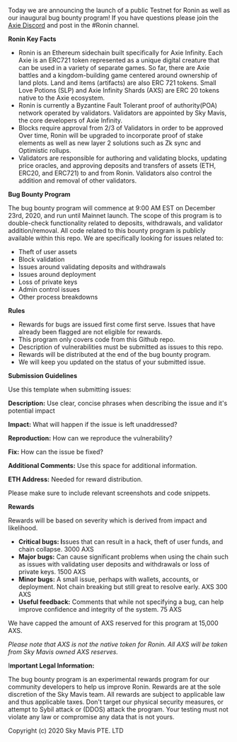 Today we are announcing the launch of a public Testnet for Ronin as well as our inaugural bug bounty program! If you have questions please join the [Axie Discord](https://discord.com/invite/axie) and post in the #Ronin channel.

**Ronin Key Facts**

- Ronin is an Ethereum sidechain built specifically for Axie Infinity. Each Axie is an ERC721 token represented as a unique digital creature that can be used in a variety of separate games. So far, there are Axie battles and a kingdom-building game centered around ownership of land plots. Land and items (artifacts) are also ERC 721 tokens. Small Love Potions (SLP) and Axie Infinity Shards (AXS) are ERC 20 tokens native to the Axie ecosystem.
- Ronin is currently a Byzantine Fault Tolerant proof of authority(POA) network operated by validators. Validators are appointed by Sky Mavis, the core developers of Axie Infinity.
- Blocks require approval from 2/3 of Validators in order to be approved Over time, Ronin will be upgraded to incorporate proof of stake elements as well as new layer 2 solutions such as Zk sync and Optimistic rollups.
- Validators are responsible for authoring and validating blocks, updating price oracles, and approving deposits and transfers of assets (ETH, ERC20, and ERC721) to and from Ronin. Validators also control the addition and removal of other validators.

**Bug Bounty Program**

The bug bounty program will commence at 9:00 AM EST on December 23rd, 2020, and run until Mainnet launch. The scope of this program is to double-check functionality related to deposits, withdrawals, and validator addition/removal. All code related to this bounty program is publicly available within this repo. We are specifically looking for issues related to:

- Theft of user assets
- Block validation
- Issues around validating deposits and withdrawals
- Issues around deployment
- Loss of private keys
- Admin control issues
- Other process breakdowns

**Rules**

- Rewards for bugs are issued first come first serve. Issues that have already been flagged are not eligible for rewards.
- This program only covers code from this Github repo.
- Description of vulnerabilities must be submitted as issues to this repo.
- Rewards will be distributed at the end of the bug bounty program.
- We will keep you updated on the status of your submitted issue.

**Submission Guidelines**

Use this template when submitting issues:

**Description:** Use clear, concise phrases when describing the issue and it's potential impact

**Impact:** What will happen if the issue is left unaddressed?

**Reproduction:** How can we reproduce the vulnerability?

**Fix:** How can the issue be fixed?

**Additional Comments:** Use this space for additional information.

**ETH Address:** Needed for reward distribution.

Please make sure to include relevant screenshots and code snippets.

**Rewards**

Rewards will be based on severity which is derived from impact and likelihood.

- **Critical bugs: I**ssues that can result in a hack, theft of user funds, and chain collapse.  3000 AXS
- **Major bugs:** Can cause significant problems when using the chain such as issues with validating user deposits and withdrawals or loss of private keys. 1500 AXS
- **Minor bugs:** A small issue, perhaps with wallets, accounts, or deployment. Not chain breaking but still great to resolve early.  AXS 300 AXS
- **Useful feedback:** Comments that while not specifying a bug, can help improve confidence and integrity of the system. 75 AXS

We have capped the amount of AXS reserved for this program at 15,000 AXS.

 _Please note that AXS is not the native token for Ronin. All AXS will be taken from Sky Mavis owned AXS reserves._

I**mportant Legal Information:**

The bug bounty program is an experimental rewards program for our community developers to help us improve Ronin. Rewards are at the sole discretion of the Sky Mavis team. All rewards are subject to applicable law and thus applicable taxes. Don't target our physical security measures, or attempt to Sybil attack or (DDOS) attack the program. Your testing must not violate any law or compromise any data that is not yours.

Copyright (c) 2020 Sky Mavis PTE. LTD
